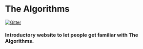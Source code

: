 # The Algorithms
[![Gitter](https://badges.gitter.im/the-algorithms/website.svg)](https://gitter.im/the-algorithms/website?utm_source=badge&utm_medium=badge&utm_campaign=pr-badge)

### Introductory website to let people get familiar with The Algorithms.
